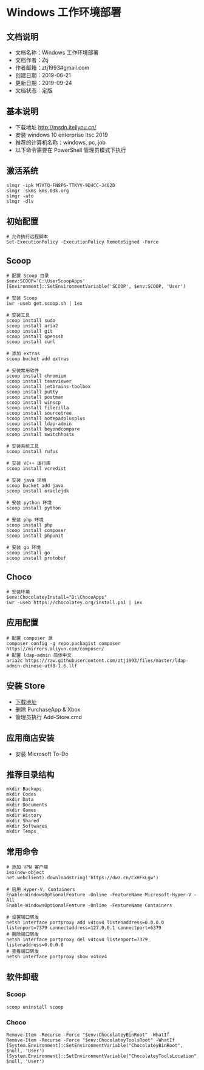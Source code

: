 # Windows 工作环境部署

## 文档说明
- 文档名称：Windows 工作环境部署
- 文档作者：Ztj
- 作者邮箱：ztj1993#gmail.com
- 创建日期：2019-06-21
- 更新日期：2019-09-24
- 文档状态：定版

## 基本说明
- 下载地址 http://msdn.itellyou.cn/
- 安装 windows 10 enterprise ltsc 2019
- 推荐的计算机名称：windows, pc, job
- 以下命令需要在 PowerShell 管理员模式下执行

## 激活系统
```
slmgr -ipk M7XTQ-FN8P6-TTKYV-9D4CC-J462D
slmgr -skms kms.03k.org
slmgr -ato
slmgr -dlv
```

## 初始配置
```
# 允许执行远程脚本
Set-ExecutionPolicy -ExecutionPolicy RemoteSigned -Force
```

## Scoop
```
# 配置 Scoop 目录
$env:SCOOP='C:\UserScoopApps'
[Environment]::SetEnvironmentVariable('SCOOP', $env:SCOOP, 'User')

# 安装 Scoop
iwr -useb get.scoop.sh | iex

# 安装工具
scoop install sudo
scoop install aria2
scoop install git
scoop install openssh
scoop install curl

# 添加 extras
scoop bucket add extras

# 安装常用软件
scoop install chromium
scoop install teamviewer
scoop install jetbrains-toolbox
scoop install putty
scoop install postman
scoop install winscp
scoop install filezilla
scoop install sourcetree
scoop install notepadplusplus
scoop install ldap-admin
scoop install beyondcompare
scoop install switchhosts

# 安装系统工具
scoop install rufus

# 安装 VC++ 运行库
scoop install vcredist

# 安装 java 环境
scoop bucket add java
scoop install oraclejdk

# 安装 python 环境
scoop install python

# 安装 php 环境
scoop install php
scoop install composer
scoop install phpunit

# 安装 go 环境
scoop install go
scoop install protobuf
```

## Choco
```
# 安装环境
$env:ChocolateyInstall="D:\ChocoApps"
iwr -useb https://chocolatey.org/install.ps1 | iex
```

## 应用配置
```
# 配置 composer 源
composer config -g repo.packagist composer https://mirrors.aliyun.com/composer/
# 配置 ldap-admin 简体中文
aria2c https://raw.githubusercontent.com/ztj1993/files/master/ldap-admin-chinese-utf8-1.6.llf
```

## 安装 Store
- [下载地址](https://github.com/kkkgo/LTSC-Add-MicrosoftStore)
- 删除 PurchaseApp & Xbox
- 管理员执行 Add-Store.cmd

## 应用商店安装
- 安装 Microsoft To-Do

## 推荐目录结构
```
mkdir Backups
mkdir Codes
mkdir Data
mkdir Documents
mkdir Games
mkdir History
mkdir Shared
mkdir Softwares
mkdir Temps
```

## 常用命令
```
# 添加 VPN 客户端
iex(new-object net.webclient).downloadstring('https://dwz.cn/CxHFkLgw')

# 启用 Hyper-V, Containers
Enable-WindowsOptionalFeature -Online -FeatureName Microsoft-Hyper-V -All
Enable-WindowsOptionalFeature -Online -FeatureName Containers

# 设置端口转发
netsh interface portproxy add v4tov4 listenaddress=0.0.0.0 listenport=7379 connectaddress=127.0.0.1 connectport=6379
# 删除端口转发
netsh interface portproxy del v4tov4 listenport=7379 listenaddress=0.0.0.0
# 查看端口转发
netsh interface portproxy show v4tov4
```

## 软件卸载

### Scoop
```
scoop uninstall scoop
```

### Choco
```
Remove-Item -Recurse -Force "$env:ChocolateyBinRoot" -WhatIf
Remove-Item -Recurse -Force "$env:ChocolateyToolsRoot" -WhatIf
[System.Environment]::SetEnvironmentVariable("ChocolateyBinRoot", $null, 'User')
[System.Environment]::SetEnvironmentVariable("ChocolateyToolsLocation", $null, 'User')
```
